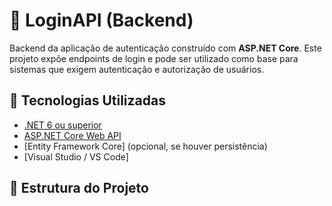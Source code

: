 # 🔐 LoginAPI (Backend)

Backend da aplicação de autenticação construído com **ASP.NET Core**. Este projeto expõe endpoints de login e pode ser utilizado como base para sistemas que exigem autenticação e autorização de usuários.

## 🧰 Tecnologias Utilizadas

- [.NET 6 ou superior](https://dotnet.microsoft.com/)
- [ASP.NET Core Web API](https://learn.microsoft.com/aspnet/core/web-api)
- [Entity Framework Core] (opcional, se houver persistência)
- [Visual Studio / VS Code]

## 📁 Estrutura do Projeto


